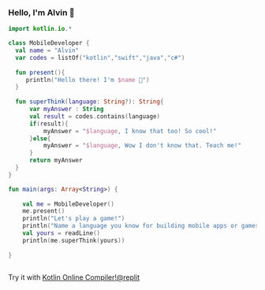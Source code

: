 ### Hello, I'm Alvin 👋

```kotlin
import kotlin.io.*

class MobileDeveloper {
  val name = "Alvin"
  var codes = listOf("kotlin","swift","java","c#")
  
  fun present(){
     println("Hello there! I'm $name 👋")
  }
  
  fun superThink(language: String?): String{
      var myAnswer : String
      val result = codes.contains(language)
      if(result){
          myAnswer = "$language, I know that too! So cool!"
      }else{
          myAnswer = "$language, Wow I don't know that. Teach me!"
      }
      return myAnswer
  }
}

fun main(args: Array<String>) {
    
    val me = MobileDeveloper()
    me.present()
    println("Let's play a game!")
    println("Name a language you know for building mobile apps or games! Go!")
    val yours = readLine()
    println(me.superThink(yours))
    
}
    
```
Try it with [Kotlin Online Compiler!](https://repl.it/languages/kotlin)[@replit](https://twitter.com/replit)
<!--
**blackchalk/blackchalk** is a ✨ _special_ ✨ repository because its `README.md` (this file) appears on your GitHub profile.

- 📫 How to reach me: [Send me an email message!](mailto:alvinraygon@yahoo.com?subject=[GitHub]%20Someone%20is%20trying%20to%20reach%20out!)
Here are some ideas to get you started:

- 🔭 I’m currently working on ...
- 🌱 I’m currently learning ...
- 👯 I’m looking to collaborate on ...
- 🤔 I’m looking for help with ...
- 💬 Ask me about ...
- 📫 How to reach me: ...
- 😄 Pronouns: ...
- ⚡ Fun fact: ...
-->
